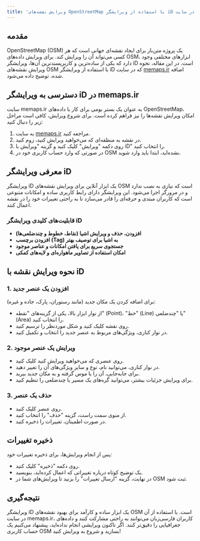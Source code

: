 ```yaml
---
title: 'ویرایش نقشه‌های OpenStreetMap با استفاده از ویرایشگر iD در سایت memaps.ir'
---
```

## مقدمه
OpenStreetMap (OSM) یک پروژه متن‌باز برای ایجاد نقشه‌ای جهانی است که هر کسی می‌تواند آن را ویرایش کند. برای ویرایش داده‌های OSM، ابزارهای مختلفی وجود دارد که یکی از ساده‌ترین و کاربرپسندترین آن‌ها، ویرایشگر iD است. در این مقاله، نحوه ویرایش نقشه‌های OSM با استفاده از ویرایشگر iD که در سایت [memaps.ir](https://memaps.ir) اضافه شده، توضیح داده می‌شود.

## دسترسی به ویرایشگر iD در memaps.ir
سایت memaps.ir به عنوان یک بستر بومی برای کار با داده‌های OpenStreetMap، امکان ویرایش نقشه‌ها را نیز فراهم کرده است. برای شروع ویرایش، کافی است مراحل زیر را دنبال کنید:

1. به سایت [memaps.ir](https://memaps.ir) مراجعه کنید.
2. در نقشه به منطقه‌ای که می‌خواهید ویرایش کنید، زوم کنید.
3. روی دکمه "ویرایش" کلیک کنید و گزینه "ویرایش با iD" را انتخاب کنید.
4. در صورتی که وارد حساب کاربری خود در OSM نشده‌اید، ابتدا باید وارد شوید.

## معرفی ویرایشگر iD
ویرایشگر iD یک ابزار آنلاین برای ویرایش نقشه‌های OSM است که نیازی به نصب ندارد و در مرورگر اجرا می‌شود. این ویرایشگر دارای رابط کاربری ساده و امکانات متنوعی است که کاربران مبتدی و حرفه‌ای را قادر می‌سازد تا به راحتی تغییرات خود را در نقشه اعمال کنند.

### قابلیت‌های کلیدی ویرایشگر iD
- **افزودن، حذف و ویرایش اشیا (نقاط، خطوط و چندضلعی‌ها)**
- **افزودن برچسب (Tag) به اشیا برای توصیف بهتر**
- **جستجوی سریع برای یافتن امکانات و عناصر موجود**
- **امکان استفاده از تصاویر ماهواره‌ای و لایه‌های کمکی**

## نحوه ویرایش نقشه با iD
### 1. افزودن یک عنصر جدید
برای اضافه کردن یک مکان جدید (مانند رستوران، پارک، جاده و غیره):
- از نوار ابزار بالا، یکی از گزینه‌های "نقطه" (Point)، "خط" (Line) یا "چندضلعی" (Area) را انتخاب کنید.
- روی نقشه کلیک کنید و شکل موردنظر را ترسیم کنید.
- در نوار کناری، ویژگی‌های مربوط به عنصر جدید را انتخاب و تکمیل کنید.

### 2. ویرایش یک عنصر موجود
- روی عنصری که می‌خواهید ویرایش کنید کلیک کنید.
- در نوار کناری، می‌توانید نام، نوع و سایر ویژگی‌های آن را تغییر دهید.
- برای جابه‌جایی، آن را با موس گرفته و به مکان جدید ببرید.
- برای ویرایش جزئیات بیشتر، می‌توانید گره‌های یک مسیر یا چندضلعی را تنظیم کنید.

### 3. حذف یک عنصر
- روی عنصر کلیک کنید.
- از منوی سمت راست، گزینه "حذف" را انتخاب کنید.
- در صورت اطمینان، تغییرات را ذخیره کنید.

## ذخیره تغییرات
پس از انجام ویرایش‌ها، برای ذخیره تغییرات خود:
- روی دکمه "ذخیره" کلیک کنید.
- یک توضیح کوتاه درباره تغییراتی که اعمال کرده‌اید، بنویسید.
- در نهایت، گزینه "ارسال تغییرات" را بزنید تا ویرایش‌های شما در OSM ثبت شود.

## نتیجه‌گیری
ویرایشگر iD یک ابزار ساده و کارآمد برای بهبود نقشه‌های OSM است. با استفاده از آن در سایت memaps.ir، کاربران فارسی‌زبان می‌توانند به راحتی مشارکت کنند و داده‌های جغرافیایی را دقیق‌تر کنند. اگر تاکنون ویرایشی انجام نداده‌اید، پیشنهاد می‌کنیم یک حساب کاربری OSM بسازید و شروع به ویرایش کنید!
